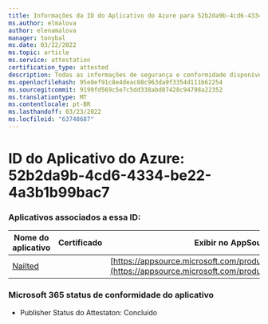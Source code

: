 ```yaml
---
title: Informações da ID do Aplicativo do Azure para 52b2da9b-4cd6-4334-be22-4a3b1b99bac7
ms.author: elmalova
author: elenamalova
manager: tonybal
ms.date: 03/22/2022
ms.topic: article
ms.service: attestation
certification_type: attested
description: Todas as informações de segurança e conformidade disponíveis para o 52b2da9b-4cd6-4334-be22-4a3b1b99bac7.
ms.openlocfilehash: 95e8ef91c8e4deac88c963da9f3354d111b62254
ms.sourcegitcommit: 9199fd569c5e7c5dd338abd87428c94798a22352
ms.translationtype: MT
ms.contentlocale: pt-BR
ms.lasthandoff: 03/23/2022
ms.locfileid: "63748687"
---
```

# <a name="azure-app-id-52b2da9b-4cd6-4334-be22-4a3b1b99bac7"></a>ID do Aplicativo do Azure: 52b2da9b-4cd6-4334-be22-4a3b1b99bac7


### <a name="apps-associated-with-this-id"></a>Aplicativos associados a essa ID:
| **Nome do aplicativo** | **Certificado** | **Exibir no AppSource** |
|--------------|---------------|-----------------------|
| [Nailted](../forward/WA200003375.md) |  | [https://appsource.microsoft.com/product/office/WA200003375](https://appsource.microsoft.com/product/office/WA200003375) |

### <a name="microsoft-365-app-compliance-status"></a>Microsoft 365 status de conformidade do aplicativo
- Publisher Status do Attestaton: Concluído
